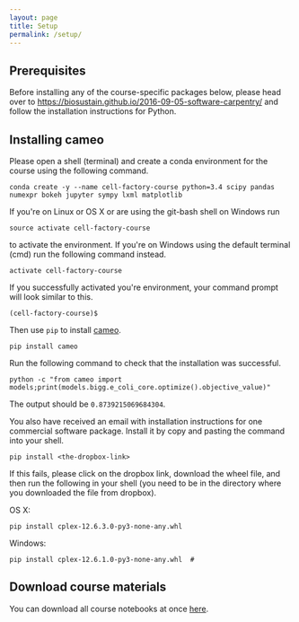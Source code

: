 ```yaml
---
layout: page
title: Setup
permalink: /setup/
---
```


## Prerequisites

Before installing any of the course-specific packages below, please head over to <https://biosustain.github.io/2016-09-05-software-carpentry/> and
follow the installation instructions for Python.

## Installing cameo

Please open a shell (terminal) and create a conda environment for the course using the following command.

    conda create -y --name cell-factory-course python=3.4 scipy pandas numexpr bokeh jupyter sympy lxml matplotlib

If you're on Linux or OS X or are using the git-bash shell on Windows run

    source activate cell-factory-course

to activate the environment. If you're on Windows using the default terminal (cmd) run the following command instead.

    activate cell-factory-course

If you successfully activated you're environment, your command prompt will look similar to this.

    (cell-factory-course)$

Then use `pip` to install [cameo](http://cameo.bio).

    pip install cameo

Run the following command to check that the installation was successful.

    python -c "from cameo import models;print(models.bigg.e_coli_core.optimize().objective_value)"

The output should be `0.8739215069684304`.

You also have received an email with installation instructions for one commercial software package. Install it by copy and pasting the command into your shell.

    pip install <the-dropbox-link>

If this fails, please click on the dropbox link, download the wheel file, and then run the following in your shell (you need to be in the directory where you downloaded the file from dropbox).

OS X:

    pip install cplex-12.6.3.0-py3-none-any.whl


Windows:

    pip install cplex-12.6.1.0-py3-none-any.whl  #

## Download course materials

 You can download all course notebooks at once [here](https://github.com/biosustain/cell-factory-design-course/archive/master.zip).
